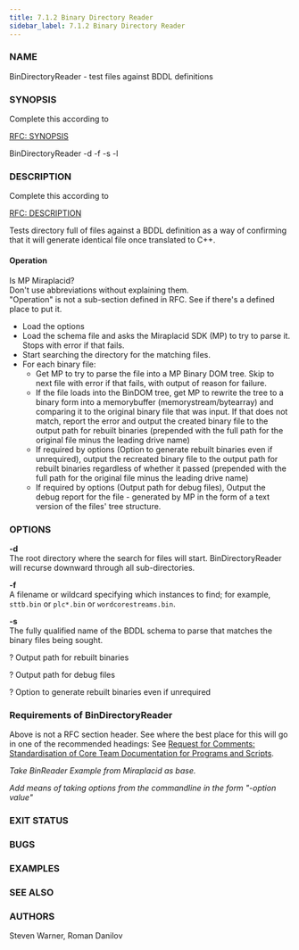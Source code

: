 ```yaml
---
title: 7.1.2 Binary Directory Reader
sidebar_label: 7.1.2 Binary Directory Reader
---
```


### **NAME**
BinDirectoryReader - test files against BDDL definitions

### **SYNOPSIS**
<div style={{color: 'red'}}>Complete this according to</div>

[RFC: SYNOPSIS](https://github.com/filetrust/Glasswall-Documents-Triage/blob/master/rfc_glasswall_core_documentation_format.md#32-synopsis)

BinDirectoryReader -d -f -s -l

### DESCRIPTION
<div style={{color: 'red'}}>Complete this according to</div>

[RFC: DESCRIPTION](https://github.com/filetrust/Glasswall-Documents-Triage/blob/master/rfc_glasswall_core_documentation_format.md#33-description)

Tests directory full of files against a BDDL definition as a way of confirming that it will generate identical file once translated to C++.

#### Operation
<div style={{color: 'red'}}>Is MP Miraplacid?</div> Don't use abbreviations without explaining them.

<div style={{color: 'red'}}>"Operation" is not a sub-section defined in RFC. See if there's a defined place to put it.</div>

* Load the options
* Load the schema file and asks the Miraplacid SDK (MP) to try to parse it. Stops with error if that fails.
* Start searching the directory for the matching files.
* For each binary file:
  * Get MP to try to parse the file into a MP Binary DOM tree. Skip to next file with error if that fails, with output of reason for failure. 
  * If the file loads into the BinDOM tree, get MP to rewrite the tree to a binary form into a memorybuffer (memorystream/bytearray) and comparing it to the original 
    binary file that was input.
    If that does not match, report the error and output the created binary file to the output path for rebuilt binaries 
    (prepended with the full path for the original file minus the leading drive name)
  * If required by options (Option to generate rebuilt binaries even if unrequired),
    output the recreated binary file to the output path for rebuilt binaries regardless of whether it passed
    (prepended with the full path for the original file minus the leading drive name)
  * If required by options (Output path for debug files),
    Output the debug report for the file - generated by MP in the form of a text version of the files' tree structure.

### **OPTIONS**

**-d**<br />
The root directory where the search for files will start. BinDirectoryReader will recurse downward through all sub-directories.

**-f**<br />
A filename or wildcard specifying which instances to find; for example, `sttb.bin` or `plc*.bin` or `wordcorestreams.bin`.

**-s**<br />
The fully qualified name of the BDDL schema to parse that matches the binary files being sought.

? Output path for rebuilt binaries

? Output path for debug files

? Option to generate rebuilt binaries even if unrequired

### Requirements of BinDirectoryReader

Above is not a RFC section header. See where the best place for this will go in one of the recommended
headings: See [Request for Comments: Standardisation of Core Team Documentation for Programs and Scripts](https://github.com/filetrust/Glasswall-Documents-Triage/blob/master/rfc_glasswall_core_documentation_format.md).

*Take BinReader Example from Miraplacid as base.*

*Add means of taking options from the commandline in the form "-option value"*

### **EXIT STATUS**

### **BUGS**

### **EXAMPLES**

### **SEE ALSO**

### AUTHORS
Steven Warner, Roman Danilov

